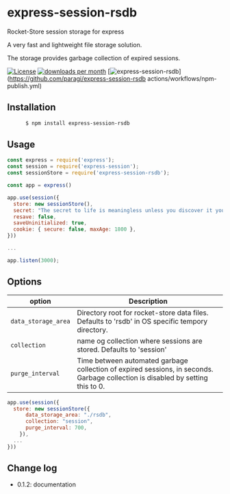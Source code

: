 # express-session-rsdb
Rocket-Store session storage for express

A very fast and lightweight file storage solution.

The storage provides garbage collection of expired sessions.


[![License](https://img.shields.io/npm/l/express-session-rsdb.svg)](https://github.com/paragi/express-session-rsdb/blob/master/LICENSE)
[![downloads per month](http://img.shields.io/npm/dm/express-session-rsdb.svg)](https://www.npmjs.org/package/express-session-rsdb)
[![express-session-rsdb ](https://github.com/paragi/express-session-rsdb/actions/workflows/npm-publish.yml/badge.svg)](https://github.com/paragi/express-session-rsdb actions/workflows/npm-publish.yml)

## Installation
```sh
	  $ npm install express-session-rsdb
```

## Usage
```js
const express = require('express');
const session = require('express-session');
const sessionStore = require('express-session-rsdb');

const app = express()

app.use(session({
  store: new sessionStore(),
  secret: "The secret to life is meaningless unless you discover it yourself",
  resave: false,
  saveUninitialized: true,
  cookie: { secure: false, maxAge: 1800 },
}))

...

app.listen(3000);
```

## Options
| option | Description |
| --- | --- |
| `data_storage_area` | Directory root for rocket-store data files. Defaults to 'rsdb' in OS specific tempory directory.|
|`collection` | name og collection where sessions are stored. Defaults to 'session'|
|`purge_interval` | Time between automated garbage collection of expired sessions, in seconds. Garbage collection is disabled by setting this to 0. |

```js
app.use(session({
  store: new sessionStore({
      data_storage_area: "./rsdb",
      collection: "session",
      purge_interval: 700,
    }),
  ...
}))  
```
## Change log
* 0.1.2: documentation
